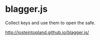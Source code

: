 # blagger.js
Collect keys and use them to open the safe.

http://josteintopland.github.io/blagger.js/
